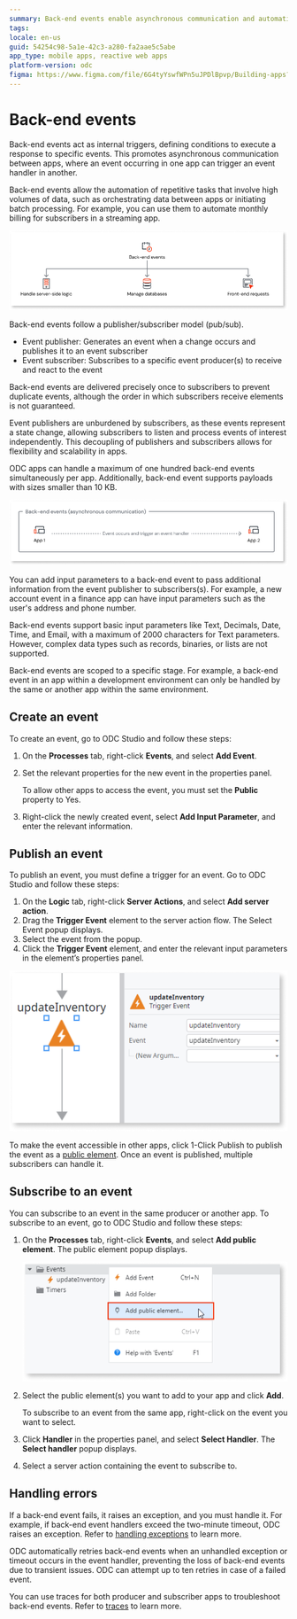 ```yaml
---
summary: Back-end events enable asynchronous communication and automation in apps using a pub/sub model, with precise delivery and environment-specific scoping.
tags:
locale: en-us
guid: 54254c98-5a1e-42c3-a280-fa2aae5c5abe
app_type: mobile apps, reactive web apps
platform-version: odc
figma: https://www.figma.com/file/6G4tyYswfWPn5uJPDlBpvp/Building-apps?type=design&node-id=4703-118&mode=design&t=oH4GYDMLoIxKmaoI-0
---
```


# Back-end events

Back-end events act as internal triggers, defining conditions to execute a response to specific events. This promotes asynchronous communication between apps, where an event occurring in one app can trigger an event handler in another.

Back-end events allow the automation of repetitive tasks that involve high volumes of data, such as orchestrating data between apps or initiating batch processing. For example, you can use them to automate monthly billing for subscribers in a streaming app.

![Graphic showing various use cases for backend events in application automation](images/uses-back-end-diag.png "Use Cases for Backend Events")

Back-end events follow a publisher/subscriber model (pub/sub).

* Event publisher: Generates an event when a change occurs and publishes it to an event subscriber
* Event subscriber: Subscribes to a specific event producer(s) to receive and react to the event

Back-end events are delivered precisely once to subscribers to prevent duplicate events, although the order in which subscribers receive elements is not guaranteed.

Event publishers are unburdened by subscribers, as these events represent a state change, allowing subscribers to listen and process events of interest independently. This decoupling of publishers and subscribers allows for flexibility and scalability in apps.

<div class="info" markdown="1">

ODC apps can handle a maximum of one hundred back-end events simultaneously per app. Additionally, back-end event supports payloads with sizes smaller than 10 KB.

</div>

![Diagram illustrating asynchronous communication between different applications](images/asyn-btw-apps-diag.png "Asynchronous Communication Between Apps")

You can add input parameters to a back-end event to pass additional information from the event publisher to subscribers(s).  For example, a new account event in a finance app can have input parameters such as the user's address and phone number.

<div class="info" markdown="1">

Back-end events support basic input parameters like Text, Decimals, Date, Time, and Email, with a maximum of 2000 characters for Text parameters. However, complex data types such as records, binaries, or lists are not supported.

</div>

Back-end events are scoped to a specific stage. For example, a back-end event in an app within a development environment can only be handled by the same or another app within the same environment.

## Create an event

To create an event, go to ODC Studio and follow these steps:

1. On the **Processes** tab, right-click **Events**, and select **Add Event**.
1. Set the relevant properties for the new event in the properties panel.

    <div class="info" markdown="1">

    To allow other apps to access the event, you must set the **Public** property to Yes.

    </div>

1. Right-click the newly created event, select **Add Input Parameter**, and enter the relevant information.

## Publish an event

To publish an event, you must define a trigger for an event. Go to ODC Studio and follow these steps:

1. On the  **Logic** tab, right-click **Server Actions**, and select **Add server action**.
1. Drag the **Trigger Event** element to the server action flow. The Select Event popup displays.
1. Select the event from the popup.
1. Click the **Trigger Event** element, and enter the relevant input parameters in the element’s properties panel.

![Screenshot of ODC Studio interface showing the process to trigger a backend event](images/trigger-backend-event-odcs.png "Publish a Backend Event")

To make the event accessible in other apps, click 1-Click Publish to publish the event as a [public element](../use-public-elements.md). Once an event is published, multiple subscribers can handle it.

## Subscribe to an event

You can subscribe to an event in the same producer or another app. To subscribe to an event, go to ODC Studio and follow these steps:

1. On the **Processes** tab, right-click **Events**, and select **Add public element**. The public element popup displays.

    ![Screenshot of ODC Studio interface demonstrating how to subscribe to a backend event](images/public-event-odcs.png "Subscribe to a Backend Event")

1. Select the public element(s) you want to add to your app and click **Add**.

    <div class="info" markdown="1">

    To subscribe to an event from the same app, right-click on the event you want to select.

    </div>

1. Click **Handler** in the properties panel, and select **Select Handler**. The **Select handler** popup displays.
1. Select a server action containing the event to subscribe to.

## Handling errors

If a back-end event fails, it raises an exception, and you must handle it. For example, if back-end event handlers exceed the two-minute timeout, ODC raises an exception. Refer to [handling exceptions](../handling_exceptions/handling-mechanism.md) to learn more.

ODC automatically retries back-end events when an unhandled exception or timeout occurs in the event handler, preventing the loss of back-end events due to transient issues. ODC can attempt up to ten retries in case of a failed event.

You can use traces for both producer and subscriber apps to troubleshoot back-end events. Refer to [traces](../../monitor-apps.md) to learn more.
